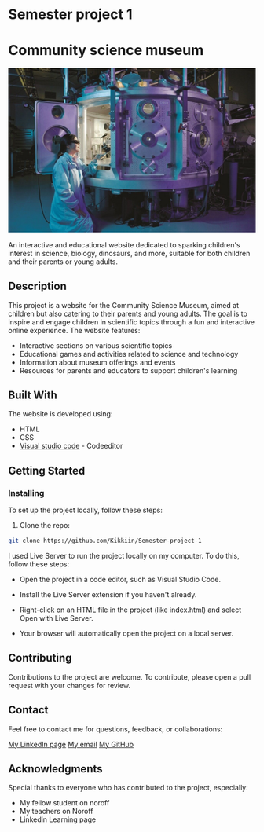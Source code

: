 # Semester project 1
# Community science museum

<img src="images/homeheader.jpg" alt="Image of girl doing science">

An interactive and educational website dedicated to sparking children's interest in science, biology, dinosaurs, and more, suitable for both children and their parents or young adults.

## Description

This project is a website for the Community Science Museum, aimed at children but also catering to their parents and young adults. The goal is to inspire and engage children in scientific topics through a fun and interactive online experience. The website features:

- Interactive sections on various scientific topics
- Educational games and activities related to science and technology
- Information about museum offerings and events
- Resources for parents and educators to support children's learning

## Built With

The website is developed using:

- HTML
- CSS
- [Visual studio code](https://code.visualstudio.com/) - Codeeditor

## Getting Started

### Installing

To set up the project locally, follow these steps:

1. Clone the repo:

```bash
git clone https://github.com/Kikkiin/Semester-project-1
```

I used Live Server to run the project locally on my computer. To do this, follow these steps:

- Open the project in a code editor, such as Visual Studio Code.

- Install the Live Server extension if you haven't already.

- Right-click on an HTML file in the project (like index.html) and select Open with Live Server.

- Your browser will automatically open the project on a local server.


## Contributing

Contributions to the project are welcome. To contribute, please open a pull request with your changes for review.

## Contact

Feel free to contact me for questions, feedback, or collaborations:

[My LinkedIn page](https://www.linkedin.com/in/kristin-kristiansen-034878261/)
[My email](kristinkristiansen9@gmail.com)
[My GitHub](https://github.com/Kikkiin)

## Acknowledgments

Special thanks to everyone who has contributed to the project, especially:

- My fellow student on noroff
- My teachers on Noroff
- Linkedin Learning page